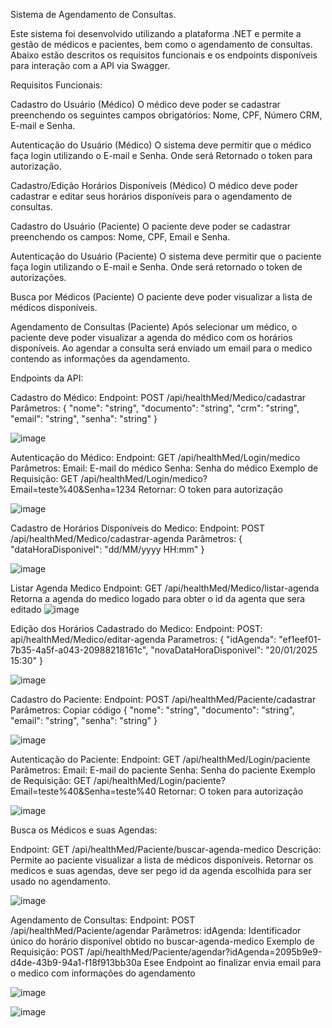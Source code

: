 Sistema de Agendamento de Consultas.

Este sistema foi desenvolvido utilizando a plataforma .NET e permite a gestão de médicos e pacientes, bem como o agendamento de consultas. 
Abaixo estão descritos os requisitos funcionais e os endpoints disponíveis para interação com a API via Swagger.

Requisitos Funcionais:

Cadastro do Usuário (Médico)
O médico deve poder se cadastrar preenchendo os seguintes campos obrigatórios: Nome, CPF, Número CRM, E-mail e Senha.

Autenticação do Usuário (Médico)
O sistema deve permitir que o médico faça login utilizando o E-mail e Senha. 
Onde será Retornado o token para autorização.

Cadastro/Edição Horários Disponíveis (Médico)
O médico deve poder cadastrar e editar seus horários disponíveis para o agendamento de consultas.

Cadastro do Usuário (Paciente)
O paciente deve poder se cadastrar preenchendo os campos: Nome, CPF, Email e Senha.

Autenticação do Usuário (Paciente)
O sistema deve permitir que o paciente faça login utilizando o E-mail e Senha. Onde será retornado o token de autorizações.

Busca por Médicos (Paciente)
O paciente deve poder visualizar a lista de médicos disponíveis. 

Agendamento de Consultas (Paciente)
Após selecionar um médico, o paciente deve poder visualizar a agenda do médico com os horários disponíveis. 
Ao agendar a consulta será enviado um email para o medico contendo as informações da agendamento.


Endpoints da API:

Cadastro do Médico:
Endpoint: POST /api/healthMed/Medico/cadastrar
Parâmetros:
{
  "nome": "string",
  "documento": "string",
  "crm": "string",
  "email": "string",
  "senha": "string"
}

![image](https://github.com/user-attachments/assets/c527619a-4cac-4747-b40e-a29d44fd5f56)

Autenticação do Médico:
Endpoint: GET /api/healthMed/Login/medico
Parâmetros:
Email: E-mail do médico
Senha: Senha do médico
Exemplo de Requisição:
GET /api/healthMed/Login/medico?Email=teste%40&Senha=1234
Retornar: O token para autorização

![image](https://github.com/user-attachments/assets/25443665-a656-4e7d-83c5-29d309d64699)

Cadastro de Horários Disponíveis do Medico:
Endpoint: POST /api/healthMed/Medico/cadastrar-agenda
Parâmetros:
{
  "dataHoraDisponivel": "dd/MM/yyyy HH:mm"
}

![image](https://github.com/user-attachments/assets/33c0d215-1ad2-431e-882f-c4f5dde7dc4b)

Listar Agenda Medico
Endpoint: GET /api/healthMed/Medico/listar-agenda
Retorna a agenda do medico logado para obter o id da agenta que sera editado
![image](https://github.com/user-attachments/assets/17339bd9-aa36-4621-9eaa-48641212a81f)

Edição dos Horários Cadastrado do Medico:
Endpoint: POST: api/healthMed/Medico/editar-agenda
Parametros: 
{
"idAgenda": "ef1eef01-7b35-4a5f-a043-20988218161c",
"novaDataHoraDisponivel": "20/01/2025 15:30"
}

![image](https://github.com/user-attachments/assets/c211b6d2-2bda-41f6-a64a-b914812621d4)

Cadastro do Paciente:
Endpoint: POST /api/healthMed/Paciente/cadastrar
Parâmetros:
Copiar código
{
  "nome": "string",
  "documento": "string",
  "email": "string",
  "senha": "string"
}



![image](https://github.com/user-attachments/assets/4c8ca25c-c5a2-46c5-8312-993cb9af7608)

Autenticação do Paciente:
Endpoint: GET /api/healthMed/Login/paciente
Parâmetros:
Email: E-mail do paciente
Senha: Senha do paciente
Exemplo de Requisição:
GET /api/healthMed/Login/paciente?Email=teste%40&Senha=teste%40
Retornar: O token para autorização

![image](https://github.com/user-attachments/assets/03a392e0-8755-432e-8d69-f499ee4c2625)

Busca os Médicos e suas Agendas:

Endpoint: GET /api/healthMed/Paciente/buscar-agenda-medico
Descrição: Permite ao paciente visualizar a lista de médicos disponíveis.
Retornar os medicos e suas agendas, deve ser pego id da agenda escolhida para ser usado no agendamento.

![image](https://github.com/user-attachments/assets/0ebe1e06-fefe-47cf-b503-927b72df2adf)

Agendamento de Consultas:
Endpoint: POST /api/healthMed/Paciente/agendar
Parâmetros:
idAgenda: Identificador único do horário disponível obtido no buscar-agenda-medico
Exemplo de Requisição:
POST /api/healthMed/Paciente/agendar?idAgenda=2095b9e9-d4de-43b9-94a1-f18f913bb30a
Esee Endpoint ao finalizar envia email para o medico com informações do agendamento

![image](https://github.com/user-attachments/assets/1b4882ca-a6be-4259-86a8-8271bc8deeb0)


![image](https://github.com/user-attachments/assets/4cc92a04-d879-47ba-966c-de119669a69b)
